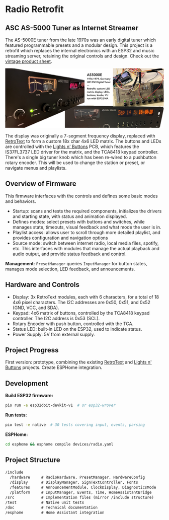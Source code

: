 # Radio Retrofit 

## ASC AS-5000 Tuner as Internet Streamer

The AS-5000E tuner from the late 1970s was an early digital tuner which featured programmable presets and a modular design. This project is a retrofit which replaces the internal electronics with an ESP32 and music streaming server, retaining the original controls and design. Check out the [vintage product sheet](https://asc6000.de/downloads/asc-hifi/asc-prospekt_as5000e_5000v_1977.pdf).

![Radio Retrofit](./doc/hero.jpg)

The display was originally a 7-segment frequency display, replaced with [RetroText](https://github.com/PixelTheater/retrotext) to form a custom 18x char 4x6 LED matrix. The buttons and LEDs are controlled with the [Lights n' Buttons](https://github.com/PixelTheater/lights-and-buttons) PCB, which features the IS37FL3737 LED driver for the matrix, and the TCA8418 keypad controller. There's a single big tuner knob which has been re-wired to a pushbutton rotary encoder. This will be used to change the station or preset, or navigate menus and playlists.

## Overview of Firmware

This firmware interfaces with the controls and defines some basic modes and behaviors.

- Startup: scans and tests the required components, initializes the drivers and starting state, with status and animation displayed.
- Defines modes: select presets with buttons and switches, while manages state, timeouts, visual feedback and what mode the user is in.
- Playlist access: allows user to scroll through more detailed playlist, and provides configuration and navigation options
- Source mode: switch between internet radio, local media files, spotify, etc. This interfaces with modules that manage the actual playback and audio output, and provide status feedback and control.

**Management**: `PresetManager` queries `InputManager` for button states, manages mode selection, LED feedback, and announcements.

## Hardware and Controls

- Display: 3x RetroText modules, each with 6 characters, for a total of 18 4x6 pixel characters. The I2C addresses are 0x50, 0x51, and 0x52 (GND, VCC, and SDA).
- Keypad: 4x6 matrix of buttons, controlled by the TCA8418 keypad controller. The I2C address is 0x53 (SCL).
- Rotary Encoder with push button, controlled with the TCA.
- Status LED: built-in LED on the ESP32, used to indicate status.
- Power Supply: 5V from external supply.


## Project Progress

First version: prototype, combining the existing [RetroText](https://github.com/PixelTheater/retrotext) and [Lights n' Buttons](https://github.com/PixelTheater/lights-and-buttons) projects.
Create ESPHome integration.

## Development

**Build ESP32 firmware:**
```bash
pio run -e esp32doit-devkit-v1  # or esp32-wrover
```

**Run tests:**
```bash
pio test -e native  # 30 tests covering input, events, parsing
```

**ESPHome:**
```bash
cd esphome && esphome compile devices/radio.yaml
```

## Project Structure

```
/include
  /hardware     # RadioHardware, PresetManager, HardwareConfig
  /display      # DisplayManager, SignTextController, Fonts
  /features     # AnnouncementModule, ClockDisplay, DiagnosticsMode
  /platform     # InputManager, Events, Time, HomeAssistantBridge
/src            # Implementation files (mirror /include structure)
/test           # Native unit tests
/doc            # Technical documentation
/esphome        # Home Assistant integration
```




